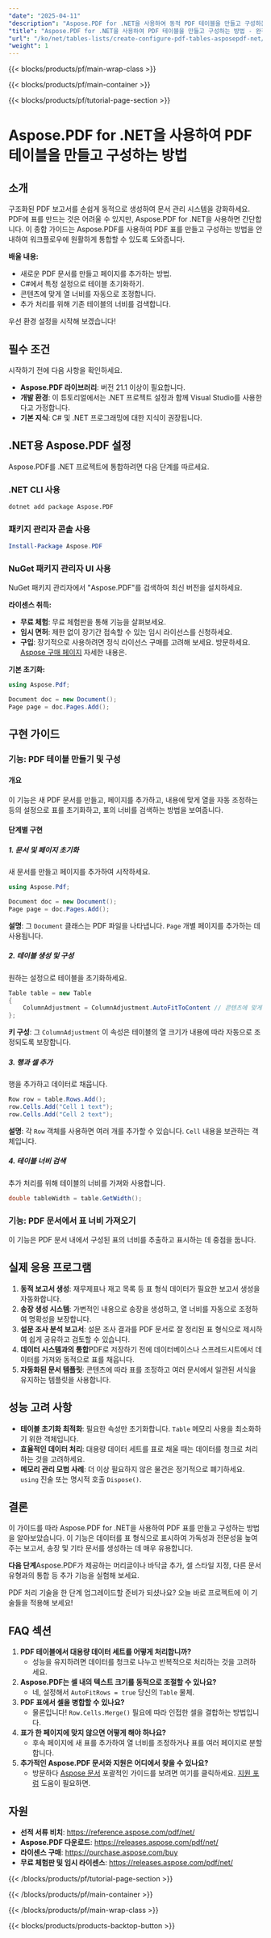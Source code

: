 ```yaml
---
"date": "2025-04-11"
"description": "Aspose.PDF for .NET을 사용하여 동적 PDF 테이블을 만들고 구성하는 방법을 알아보세요. 이 가이드에서는 환경 설정부터 고급 테이블 구성까지 모든 것을 다룹니다."
"title": "Aspose.PDF for .NET을 사용하여 PDF 테이블을 만들고 구성하는 방법 - 완전한 가이드"
"url": "/ko/net/tables-lists/create-configure-pdf-tables-asposepdf-net/"
"weight": 1
---
```


{{< blocks/products/pf/main-wrap-class >}}

{{< blocks/products/pf/main-container >}}

{{< blocks/products/pf/tutorial-page-section >}}


# Aspose.PDF for .NET을 사용하여 PDF 테이블을 만들고 구성하는 방법

## 소개

구조화된 PDF 보고서를 손쉽게 동적으로 생성하여 문서 관리 시스템을 강화하세요. PDF에 표를 만드는 것은 어려울 수 있지만, Aspose.PDF for .NET을 사용하면 간단합니다. 이 종합 가이드는 Aspose.PDF를 사용하여 PDF 표를 만들고 구성하는 방법을 안내하여 워크플로우에 원활하게 통합할 수 있도록 도와줍니다.

**배울 내용:**
- 새로운 PDF 문서를 만들고 페이지를 추가하는 방법.
- C#에서 특정 설정으로 테이블 초기화하기.
- 콘텐츠에 맞게 열 너비를 자동으로 조정합니다.
- 추가 처리를 위해 기존 테이블의 너비를 검색합니다.

우선 환경 설정을 시작해 보겠습니다!

## 필수 조건

시작하기 전에 다음 사항을 확인하세요.

- **Aspose.PDF 라이브러리**: 버전 21.1 이상이 필요합니다.
- **개발 환경**: 이 튜토리얼에서는 .NET 프로젝트 설정과 함께 Visual Studio를 사용한다고 가정합니다.
- **기본 지식**: C# 및 .NET 프로그래밍에 대한 지식이 권장됩니다.

## .NET용 Aspose.PDF 설정

Aspose.PDF를 .NET 프로젝트에 통합하려면 다음 단계를 따르세요.

### .NET CLI 사용
```bash
dotnet add package Aspose.PDF
```

### 패키지 관리자 콘솔 사용
```powershell
Install-Package Aspose.PDF
```

### NuGet 패키지 관리자 UI 사용
NuGet 패키지 관리자에서 "Aspose.PDF"를 검색하여 최신 버전을 설치하세요.

**라이센스 취득:**
- **무료 체험**: 무료 체험판을 통해 기능을 살펴보세요.
- **임시 면허**: 제한 없이 장기간 접속할 수 있는 임시 라이선스를 신청하세요.
- **구입**: 장기적으로 사용하려면 정식 라이선스 구매를 고려해 보세요. 방문하세요. [Aspose 구매 페이지](https://purchase.aspose.com/buy) 자세한 내용은.

**기본 초기화:**
```csharp
using Aspose.Pdf;

Document doc = new Document();
Page page = doc.Pages.Add();
```

## 구현 가이드

### 기능: PDF 테이블 만들기 및 구성
#### 개요
이 기능은 새 PDF 문서를 만들고, 페이지를 추가하고, 내용에 맞게 열을 자동 조정하는 등의 설정으로 표를 초기화하고, 표의 너비를 검색하는 방법을 보여줍니다.

#### 단계별 구현
##### 1. 문서 및 페이지 초기화
새 문서를 만들고 페이지를 추가하여 시작하세요.
```csharp
using Aspose.Pdf;

Document doc = new Document();
Page page = doc.Pages.Add();
```
**설명**: 그 `Document` 클래스는 PDF 파일을 나타냅니다. `Page` 개별 페이지를 추가하는 데 사용됩니다.

##### 2. 테이블 생성 및 구성
원하는 설정으로 테이블을 초기화하세요.
```csharp
Table table = new Table
{
    ColumnAdjustment = ColumnAdjustment.AutoFitToContent // 콘텐츠에 맞게 열을 자동으로 조정합니다.
};
```
**키 구성**: 그 `ColumnAdjustment` 이 속성은 테이블의 열 크기가 내용에 따라 자동으로 조정되도록 보장합니다.

##### 3. 행과 셀 추가
행을 추가하고 데이터로 채웁니다.
```csharp
Row row = table.Rows.Add();
row.Cells.Add("Cell 1 text");
row.Cells.Add("Cell 2 text");
```
**설명**: 각 `Row` 객체를 사용하면 여러 개를 추가할 수 있습니다. `Cell` 내용을 보관하는 객체입니다.

##### 4. 테이블 너비 검색
추가 처리를 위해 테이블의 너비를 가져와 사용합니다.
```csharp
double tableWidth = table.GetWidth();
```

### 기능: PDF 문서에서 표 너비 가져오기
이 기능은 PDF 문서 내에서 구성된 표의 너비를 추출하고 표시하는 데 중점을 둡니다.

## 실제 응용 프로그램
1. **동적 보고서 생성**: 재무제표나 재고 목록 등 표 형식 데이터가 필요한 보고서 생성을 자동화합니다.
2. **송장 생성 시스템**: 가변적인 내용으로 송장을 생성하고, 열 너비를 자동으로 조정하여 명확성을 보장합니다.
3. **설문 조사 분석 보고서**: 설문 조사 결과를 PDF 문서로 잘 정리된 표 형식으로 제시하여 쉽게 공유하고 검토할 수 있습니다.
4. **데이터 시스템과의 통합**PDF로 저장하기 전에 데이터베이스나 스프레드시트에서 데이터를 가져와 동적으로 표를 채웁니다.
5. **자동화된 문서 템플릿**: 콘텐츠에 따라 표를 조정하고 여러 문서에서 일관된 서식을 유지하는 템플릿을 사용합니다.

## 성능 고려 사항
- **테이블 초기화 최적화**: 필요한 속성만 초기화합니다. `Table` 메모리 사용을 최소화하기 위한 객체입니다.
- **효율적인 데이터 처리**: 대용량 데이터 세트를 표로 채울 때는 데이터를 청크로 처리하는 것을 고려하세요.
- **메모리 관리 모범 사례**: 더 이상 필요하지 않은 물건은 정기적으로 폐기하세요. `using` 진술 또는 명시적 호출 `Dispose()`.

## 결론
이 가이드를 따라 Aspose.PDF for .NET을 사용하여 PDF 표를 만들고 구성하는 방법을 알아보았습니다. 이 기능은 데이터를 표 형식으로 표시하여 가독성과 전문성을 높여 주는 보고서, 송장 및 기타 문서를 생성하는 데 매우 유용합니다.

**다음 단계**Aspose.PDF가 제공하는 머리글이나 바닥글 추가, 셀 스타일 지정, 다른 문서 유형과의 통합 등 추가 기능을 실험해 보세요.

PDF 처리 기술을 한 단계 업그레이드할 준비가 되셨나요? 오늘 바로 프로젝트에 이 기술들을 적용해 보세요!

## FAQ 섹션
1. **PDF 테이블에서 대용량 데이터 세트를 어떻게 처리합니까?**
   - 성능을 유지하려면 데이터를 청크로 나누고 반복적으로 처리하는 것을 고려하세요.
2. **Aspose.PDF는 셀 내의 텍스트 크기를 동적으로 조절할 수 있나요?**
   - 네, 설정해서 `AutoFitRows = true` 당신의 `Table` 물체.
3. **PDF 표에서 셀을 병합할 수 있나요?**
   - 물론입니다! `Row.Cells.Merge()` 필요에 따라 인접한 셀을 결합하는 방법입니다.
4. **표가 한 페이지에 맞지 않으면 어떻게 해야 하나요?**
   - 후속 페이지에 새 표를 추가하여 열 너비를 조정하거나 표를 여러 페이지로 분할합니다.
5. **추가적인 Aspose.PDF 문서와 지원은 어디에서 찾을 수 있나요?**
   - 방문하다 [Aspose 문서](https://reference.aspose.com/pdf/net/) 포괄적인 가이드를 보려면 여기를 클릭하세요. [지원 포럼](https://forum.aspose.com/c/pdf/10) 도움이 필요하면.

## 자원
- **선적 서류 비치**: https://reference.aspose.com/pdf/net/
- **Aspose.PDF 다운로드**: https://releases.aspose.com/pdf/net/
- **라이센스 구매**: https://purchase.aspose.com/buy
- **무료 체험판 및 임시 라이센스**: https://releases.aspose.com/pdf/net/

{{< /blocks/products/pf/tutorial-page-section >}}

{{< /blocks/products/pf/main-container >}}

{{< /blocks/products/pf/main-wrap-class >}}

{{< blocks/products/products-backtop-button >}}